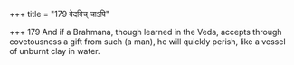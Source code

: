 +++
title = "179 वेदविच् चाऽपि"

+++
179	And if a Brahmana, though learned in the Veda, accepts through covetousness a gift from such (a man), he will quickly perish, like a vessel of unburnt clay in water.